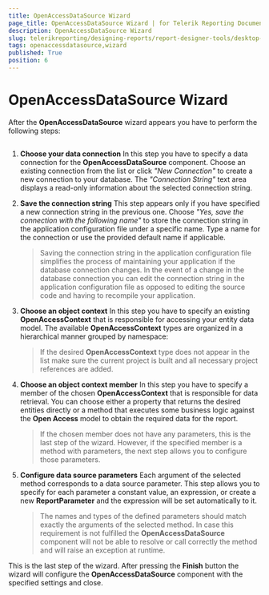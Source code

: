 ```yaml
---
title: OpenAccessDataSource Wizard
page_title: OpenAccessDataSource Wizard | for Telerik Reporting Documentation
description: OpenAccessDataSource Wizard
slug: telerikreporting/designing-reports/report-designer-tools/desktop-designers/tools/data-source-wizards/openaccessdatasource-wizard
tags: openaccessdatasource,wizard
published: True
position: 6
---
```


# OpenAccessDataSource Wizard



After the __OpenAccessDataSource__  wizard appears you have to perform the following steps:       

## 

1. __Choose your data connection__ In this step you have to specify a data connection for the __OpenAccessDataSource__  component. Choose an               existing connection from the list or click *"New Connection"*  to create a new connection to your               database. The *"Connection String"*  text area displays a read-only information about the selected               connection string.             

1. __Save the connection string__ This step appears only if you have specified a new connection string in the previous one. Choose *"Yes, save the connection with the following name"*  to store the connection string in the application configuration file under a               specific name. Type a name for the connection or use the provided default name if applicable.             

   >Saving the connection string in the application configuration file simplifies the process of maintaining your application if                 the database connection changes. In the event of a change in the database connection you can edit the connection string in the                 application configuration file as opposed to editing the source code and having to recompile your application.               

1. __Choose an object context__ In this step you have to specify an existing __OpenAccessContext__  that is responsible for accessing your entity               data model. The available __OpenAccessContext__  types are organized in a hierarchical manner grouped by namespace:             

   >If the desired  __OpenAccessContext__  type does not appear in the list make sure the current project is built and                 all necessary project references are added.               

1. __Choose an object context member__ In this step you have to specify a member of the chosen __OpenAccessContext__  that is responsible for data               retrieval. You can choose either a property that returns the desired entities directly or a method that               executes some business logic against the __Open Access__  model to obtain the required data for the report.             

   >If the chosen member does not have any parameters, this is the last step of the wizard. However, if                 the specified member is a method with parameters, the next step allows you to configure those parameters.               

1. __Configure data source parameters__ Each argument of the selected method corresponds to a data source parameter. This step allows you to               specify for each parameter a constant value, an expression, or create a new __ReportParameter__  and the expression               will be set automatically to it.             

   >The names and types of the defined parameters should match exactly the arguments of the selected method.                 In case this requirement is not fulfilled the  __OpenAccessDataSource__  component will not be able to resolve or call                 correctly the method and will raise an exception at runtime.               

This is the last step of the wizard. After pressing the __Finish__  button the wizard will configure the           __OpenAccessDataSource__  component with the specified settings and close.         
